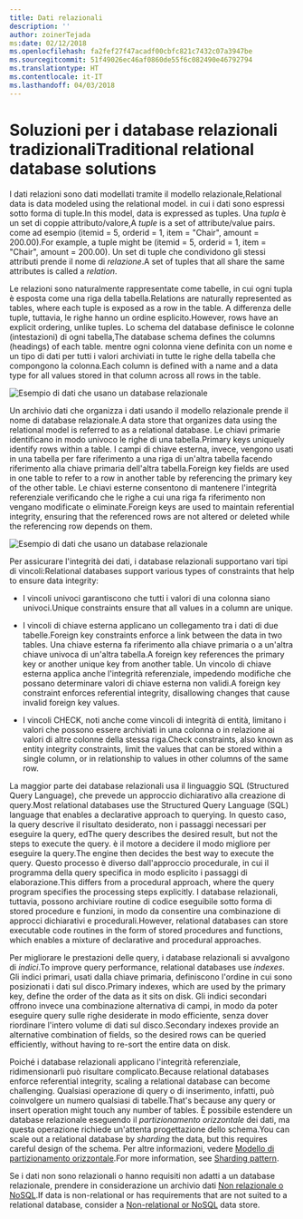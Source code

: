 ```yaml
---
title: Dati relazionali
description: ''
author: zoinerTejada
ms:date: 02/12/2018
ms.openlocfilehash: fa2fef27f47acadf00cbfc821c7432c07a3947be
ms.sourcegitcommit: 51f49026ec46af0860de55f6c082490e46792794
ms.translationtype: HT
ms.contentlocale: it-IT
ms.lasthandoff: 04/03/2018
---
```

# <a name="traditional-relational-database-solutions"></a><span data-ttu-id="3c501-102">Soluzioni per i database relazionali tradizionali</span><span class="sxs-lookup"><span data-stu-id="3c501-102">Traditional relational database solutions</span></span>

<span data-ttu-id="3c501-103">I dati relazioni sono dati modellati tramite il modello relazionale,</span><span class="sxs-lookup"><span data-stu-id="3c501-103">Relational data is data modeled using the relational model.</span></span> <span data-ttu-id="3c501-104">in cui i dati sono espressi sotto forma di tuple.</span><span class="sxs-lookup"><span data-stu-id="3c501-104">In this model, data is expressed as tuples.</span></span> <span data-ttu-id="3c501-105">Una *tupla* è un set di coppie attributo/valore,</span><span class="sxs-lookup"><span data-stu-id="3c501-105">A *tuple* is a set of attribute/value pairs.</span></span> <span data-ttu-id="3c501-106">come ad esempio (itemid = 5, orderid = 1, item = "Chair", amount = 200.00).</span><span class="sxs-lookup"><span data-stu-id="3c501-106">For example, a tuple might be (itemid = 5, orderid = 1, item = "Chair", amount = 200.00).</span></span> <span data-ttu-id="3c501-107">Un set di tuple che condividono gli stessi attributi prende il nome di *relazione*.</span><span class="sxs-lookup"><span data-stu-id="3c501-107">A set of tuples that all share the same attributes is called a *relation*.</span></span> 

<span data-ttu-id="3c501-108">Le relazioni sono naturalmente rappresentate come tabelle, in cui ogni tupla è esposta come una riga della tabella.</span><span class="sxs-lookup"><span data-stu-id="3c501-108">Relations are naturally represented as tables, where each tuple is exposed as a row in the table.</span></span> <span data-ttu-id="3c501-109">A differenza delle tuple, tuttavia, le righe hanno un ordine esplicito.</span><span class="sxs-lookup"><span data-stu-id="3c501-109">However, rows have an explicit ordering, unlike tuples.</span></span> <span data-ttu-id="3c501-110">Lo schema del database definisce le colonne (intestazioni) di ogni tabella,</span><span class="sxs-lookup"><span data-stu-id="3c501-110">The database schema defines the columns (headings) of each table.</span></span> <span data-ttu-id="3c501-111">mentre ogni colonna viene definita con un nome e un tipo di dati per tutti i valori archiviati in tutte le righe della tabella che compongono la colonna.</span><span class="sxs-lookup"><span data-stu-id="3c501-111">Each column is defined with a name and a data type for all values stored in that column across all rows in the table.</span></span>

![Esempio di dati che usano un database relazionale](../images/example-relational.png)

<span data-ttu-id="3c501-113">Un archivio dati che organizza i dati usando il modello relazionale prende il nome di database relazionale.</span><span class="sxs-lookup"><span data-stu-id="3c501-113">A data store that organizes data using the relational model is referred to as a relational database.</span></span> <span data-ttu-id="3c501-114">Le chiavi primarie identificano in modo univoco le righe di una tabella.</span><span class="sxs-lookup"><span data-stu-id="3c501-114">Primary keys uniquely identify rows within a table.</span></span> <span data-ttu-id="3c501-115">I campi di chiave esterna, invece, vengono usati in una tabella per fare riferimento a una riga di un'altra tabella facendo riferimento alla chiave primaria dell'altra tabella.</span><span class="sxs-lookup"><span data-stu-id="3c501-115">Foreign key fields are used in one table to refer to a row in another table by referencing the primary key of the other table.</span></span> <span data-ttu-id="3c501-116">Le chiavi esterne consentono di mantenere l'integrità referenziale verificando che le righe a cui una riga fa riferimento non vengano modificate o eliminate.</span><span class="sxs-lookup"><span data-stu-id="3c501-116">Foreign keys are used to maintain referential integrity, ensuring that the referenced rows are not altered or deleted while the referencing row depends on them.</span></span> 

![Esempio di dati che usano un database relazionale](../images/example-relational2.png)

<span data-ttu-id="3c501-118">Per assicurare l'integrità dei dati, i database relazionali supportano vari tipi di vincoli:</span><span class="sxs-lookup"><span data-stu-id="3c501-118">Relational databases support various types of constraints that help to ensure data integrity:</span></span>

- <span data-ttu-id="3c501-119">I vincoli univoci garantiscono che tutti i valori di una colonna siano univoci.</span><span class="sxs-lookup"><span data-stu-id="3c501-119">Unique constraints ensure that all values in a column are unique.</span></span> 

- <span data-ttu-id="3c501-120">I vincoli di chiave esterna applicano un collegamento tra i dati di due tabelle.</span><span class="sxs-lookup"><span data-stu-id="3c501-120">Foreign key constraints enforce a link between the data in two tables.</span></span> <span data-ttu-id="3c501-121">Una chiave esterna fa riferimento alla chiave primaria o a un'altra chiave univoca di un'altra tabella.</span><span class="sxs-lookup"><span data-stu-id="3c501-121">A foreign key references the primary key or another unique key from another table.</span></span> <span data-ttu-id="3c501-122">Un vincolo di chiave esterna applica anche l'integrità referenziale, impedendo modifiche che possano determinare valori di chiave esterna non validi.</span><span class="sxs-lookup"><span data-stu-id="3c501-122">A foreign key constraint enforces referential integrity, disallowing changes that cause invalid foreign key values.</span></span>

- <span data-ttu-id="3c501-123">I vincoli CHECK, noti anche come vincoli di integrità di entità, limitano i valori che possono essere archiviati in una colonna o in relazione ai valori di altre colonne della stessa riga.</span><span class="sxs-lookup"><span data-stu-id="3c501-123">Check constraints, also known as entity integrity constraints, limit the values that can be stored within a single column, or in relationship to values in other columns of the same row.</span></span> 

<span data-ttu-id="3c501-124">La maggior parte dei database relazionali usa il linguaggio SQL (Structured Query Language), che prevede un approccio dichiarativo alla creazione di query.</span><span class="sxs-lookup"><span data-stu-id="3c501-124">Most relational databases use the Structured Query Language (SQL) language that enables a declarative approach to querying.</span></span> <span data-ttu-id="3c501-125">In questo caso, la query descrive il risultato desiderato, non i passaggi necessari per eseguire la query, ed</span><span class="sxs-lookup"><span data-stu-id="3c501-125">The query describes the desired result, but not the steps to execute the query.</span></span> <span data-ttu-id="3c501-126">è il motore a decidere il modo migliore per eseguire la query.</span><span class="sxs-lookup"><span data-stu-id="3c501-126">The engine then decides the best way to execute the query.</span></span> <span data-ttu-id="3c501-127">Questo processo è diverso dall'approccio procedurale, in cui il programma della query specifica in modo esplicito i passaggi di elaborazione.</span><span class="sxs-lookup"><span data-stu-id="3c501-127">This differs from a procedural approach, where the query program specifies the processing steps explicitly.</span></span> <span data-ttu-id="3c501-128">I database relazionali, tuttavia, possono archiviare routine di codice eseguibile sotto forma di stored procedure e funzioni, in modo da consentire una combinazione di approcci dichiarativi e procedurali.</span><span class="sxs-lookup"><span data-stu-id="3c501-128">However, relational databases can store executable code routines in the form of stored procedures and functions, which enables a mixture of declarative and procedural approaches.</span></span>

<span data-ttu-id="3c501-129">Per migliorare le prestazioni delle query, i database relazionali si avvalgono di *indici*.</span><span class="sxs-lookup"><span data-stu-id="3c501-129">To improve query performance, relational databases use *indexes*.</span></span> <span data-ttu-id="3c501-130">Gli indici primari, usati dalla chiave primaria, definiscono l'ordine in cui sono posizionati i dati sul disco.</span><span class="sxs-lookup"><span data-stu-id="3c501-130">Primary indexes, which are used by the primary key, define the order of the data as it sits on disk.</span></span> <span data-ttu-id="3c501-131">Gli indici secondari offrono invece una combinazione alternativa di campi, in modo da poter eseguire query sulle righe desiderate in modo efficiente, senza dover riordinare l'intero volume di dati sul disco.</span><span class="sxs-lookup"><span data-stu-id="3c501-131">Secondary indexes provide an alternative combination of fields, so the desired rows can be queried efficiently, without having to re-sort the entire data on disk.</span></span>

<span data-ttu-id="3c501-132">Poiché i database relazionali applicano l'integrità referenziale, ridimensionarli può risultare complicato.</span><span class="sxs-lookup"><span data-stu-id="3c501-132">Because relational databases enforce referential integrity, scaling a relational database can become challenging.</span></span> <span data-ttu-id="3c501-133">Qualsiasi operazione di query o di inserimento, infatti, può coinvolgere un numero qualsiasi di tabelle.</span><span class="sxs-lookup"><span data-stu-id="3c501-133">That's because any query or insert operation might touch any number of tables.</span></span> <span data-ttu-id="3c501-134">È possibile estendere un database relazionale eseguendo il *partizionamento orizzontale* dei dati, ma questa operazione richiede un'attenta progettazione dello schema.</span><span class="sxs-lookup"><span data-stu-id="3c501-134">You can scale out a relational database by *sharding* the data, but this requires careful design of the schema.</span></span> <span data-ttu-id="3c501-135">Per altre informazioni, vedere [Modello di partizionamento orizzontale](../../patterns/sharding.md).</span><span class="sxs-lookup"><span data-stu-id="3c501-135">For more information, see [Sharding pattern](../../patterns/sharding.md).</span></span>

<span data-ttu-id="3c501-136">Se i dati non sono relazionali o hanno requisiti non adatti a un database relazionale, prendere in considerazione un archivio dati [Non relazionale o NoSQL](../big-data/non-relational-data.md).</span><span class="sxs-lookup"><span data-stu-id="3c501-136">If data is non-relational or has requirements that are not suited to a relational database, consider a [Non-relational or NoSQL](../big-data/non-relational-data.md) data store.</span></span>
